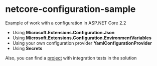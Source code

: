# netcore-configuration-sample

Example of work with a configuration in ASP.NET Core 2.2

- Using **Microsoft.Extensions.Configuration.Json**
- Using **Microsoft.Extensions.Configuration.EnvironmentVariables**
- Using your own configuration provider **YamlConfigurationProvider**
- Using **Secrets**

Also, you can find a [project](https://github.com/qdimka/netcore-configuration-sample/tree/master/Samples.Configuration/Samples.Configuration.Tests) with integration tests in the solution 
